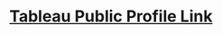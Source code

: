# [Tableau Public Profile Link](https://public.tableau.com/app/profile/kristiyan5884#!/?newProfile=&activeTab=0)

